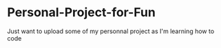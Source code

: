 # Personal-Project-for-Fun
Just want to upload some of my personnal project as I'm learning how to code
